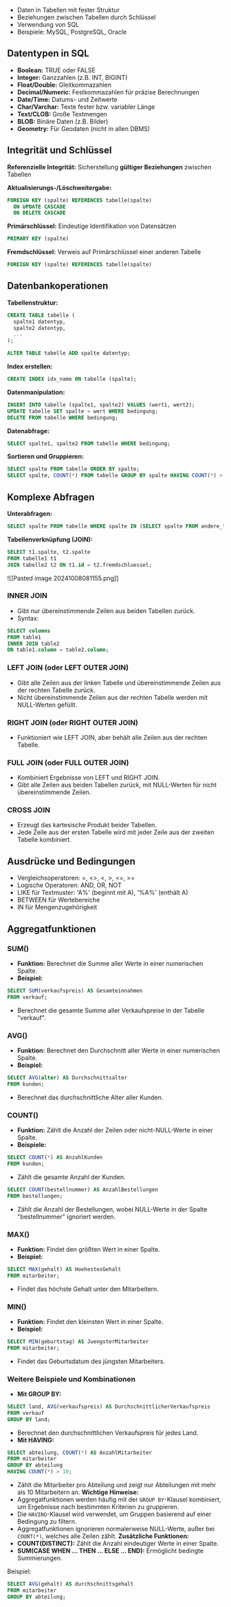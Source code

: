 - Daten in Tabellen mit fester Struktur
- Beziehungen zwischen Tabellen durch Schlüssel
- Verwendung von SQL
- Beispiele: MySQL, PostgreSQL, Oracle

## Datentypen in SQL
- **Boolean:** TRUE oder FALSE
- **Integer:** Ganzzahlen (z.B. INT, BIGINT)
- **Float/Double:** Gleitkommazahlen
- **Decimal/Numeric:** Festkommazahlen für präzise Berechnungen
- **Date/Time:** Datums- und Zeitwerte
- **Char/Varchar:** Texte fester bzw. variabler Länge
- **Text/CLOB:** Große Textmengen
- **BLOB:** Binäre Daten (z.B. Bilder)
- **Geometry:** Für Geodaten (nicht in allen DBMS)

## Integrität und Schlüssel

**Referenzielle Integrität:** Sicherstellung **gültiger Beziehungen** zwischen Tabellen

**Aktualisierungs-/Löschweitergabe:**
```sql
FOREIGN KEY (spalte) REFERENCES tabelle(spalte)
  ON UPDATE CASCADE
  ON DELETE CASCADE
```

**Primärschlüssel:** Eindeutige Identifikation von Datensätzen
```sql
PRIMARY KEY (spalte)
```

**Fremdschlüssel:** Verweis auf Primärschlüssel einer anderen Tabelle
```sql
FOREIGN KEY (spalte) REFERENCES tabelle(spalte)
```

## Datenbankoperationen

**Tabellenstruktur:**
```sql
CREATE TABLE tabelle (
  spalte1 datentyp,
  spalte2 datentyp,
  ...
);

ALTER TABLE tabelle ADD spalte datentyp;
```

**Index erstellen:**
```sql
CREATE INDEX idx_name ON tabelle (spalte);
```

**Datenmanipulation:**
```sql
INSERT INTO tabelle (spalte1, spalte2) VALUES (wert1, wert2);
UPDATE tabelle SET spalte = wert WHERE bedingung;
DELETE FROM tabelle WHERE bedingung;
```

**Datenabfrage:**
```sql
SELECT spalte1, spalte2 FROM tabelle WHERE bedingung;
```

**Sortieren und Gruppieren:**
```sql
SELECT spalte FROM tabelle ORDER BY spalte;
SELECT spalte, COUNT(*) FROM tabelle GROUP BY spalte HAVING COUNT(*) > 5;
```

## Komplexe Abfragen

**Unterabfragen:**
```sql
SELECT spalte FROM tabelle WHERE spalte IN (SELECT spalte FROM andere_tabelle);
```

**Tabellenverknüpfung (JOIN):**
```sql
SELECT t1.spalte, t2.spalte 
FROM tabelle1 t1
JOIN tabelle2 t2 ON t1.id = t2.fremdschluessel;
```
![[Pasted image 20241008081155.png]]
### INNER JOIN
- Gibt nur übereinstimmende Zeilen aus beiden Tabellen zurück.
- Syntax:
```sql
SELECT columns 
FROM table1 
INNER JOIN table2 
ON table1.column = table2.column;
```
### LEFT JOIN (oder LEFT OUTER JOIN)
- Gibt alle Zeilen aus der linken Tabelle und übereinstimmende Zeilen aus der rechten Tabelle zurück.
- Nicht übereinstimmende Zeilen aus der rechten Tabelle werden mit NULL-Werten gefüllt.
### RIGHT JOIN (oder RIGHT OUTER JOIN)
- Funktioniert wie LEFT JOIN, aber behält alle Zeilen aus der rechten Tabelle.
### FULL JOIN (oder FULL OUTER JOIN)
- Kombiniert Ergebnisse von LEFT und RIGHT JOIN.
- Gibt alle Zeilen aus beiden Tabellen zurück, mit NULL-Werten für nicht übereinstimmende Zeilen.
### CROSS JOIN
- Erzeugt das kartesische Produkt beider Tabellen.
- Jede Zeile aus der ersten Tabelle wird mit jeder Zeile aus der zweiten Tabelle kombiniert.

## Ausdrücke und Bedingungen

- Vergleichsoperatoren: =, <>, <, >, <=, >=
- Logische Operatoren: AND, OR, NOT
- LIKE für Textmuster: 'A%' (beginnt mit A), '%A%' (enthält A)
- BETWEEN für Wertebereiche
- IN für Mengenzugehörigkeit

## Aggregatfunktionen

### SUM()
- **Funktion:** Berechnet die Summe aller Werte in einer numerischen Spalte.
- **Beispiel:**
```SQL
SELECT SUM(verkaufspreis) AS Gesamteinnahmen 
FROM verkauf;
```
- Berechnet die gesamte Summe aller Verkaufspreise in der Tabelle "verkauf".

### AVG()
- **Funktion:** Berechnet den Durchschnitt aller Werte in einer numerischen Spalte.
- **Beispiel:**
```SQL
SELECT AVG(alter) AS Durchschnittsalter 
FROM kunden;
```
- Berechnet das durchschnittliche Alter aller Kunden.

### COUNT()
- **Funktion:** Zählt die Anzahl der Zeilen oder nicht-NULL-Werte in einer Spalte.
- **Beispiele:**
```SQL
SELECT COUNT(*) AS AnzahlKunden 
FROM kunden;
```    
- Zählt die gesamte Anzahl der Kunden.
```SQL
SELECT COUNT(bestellnummer) AS AnzahlBestellungen 
FROM bestellungen;
```  
- Zählt die Anzahl der Bestellungen, wobei NULL-Werte in der Spalte "bestellnummer" ignoriert werden.

### MAX()
- **Funktion:** Findet den größten Wert in einer Spalte.
- **Beispiel:**    
```SQL
SELECT MAX(gehalt) AS HoehestesGehalt 
FROM mitarbeiter;
```
- Findet das höchste Gehalt unter den Mitarbeitern.

### MIN()
- **Funktion:** Findet den kleinsten Wert in einer Spalte.
- **Beispiel:**
```SQL
SELECT MIN(geburtstag) AS JuengsterMitarbeiter 
FROM mitarbeiter;
```
- Findet das Geburtsdatum des jüngsten Mitarbeiters.

### Weitere Beispiele und Kombinationen

- **Mit GROUP BY:**
```SQL
SELECT land, AVG(verkaufspreis) AS DurchschnittlicherVerkaufspreis
FROM verkauf
GROUP BY land;
```
- Berechnet den durchschnittlichen Verkaufspreis für jedes Land.
- **Mit HAVING:**      
```SQL
SELECT abteilung, COUNT(*) AS AnzahlMitarbeiter
FROM mitarbeiter
GROUP BY abteilung
HAVING COUNT(*) > 10;
```
- Zählt die Mitarbeiter pro Abteilung und zeigt nur Abteilungen mit mehr als 10 Mitarbeitern an.
**Wichtige Hinweise:**
- Aggregatfunktionen werden häufig mit der `GROUP BY`-Klausel kombiniert, um Ergebnisse nach bestimmten Kriterien zu gruppieren.
- Die `HAVING`-Klausel wird verwendet, um Gruppen basierend auf einer Bedingung zu filtern.
- Aggregatfunktionen ignorieren normalerweise NULL-Werte, außer bei `COUNT(*)`, welches alle Zeilen zählt.
**Zusätzliche Funktionen:**
- **COUNT(DISTINCT):** Zählt die Anzahl eindeutiger Werte in einer Spalte.
- **SUM(CASE WHEN ... THEN ... ELSE ... END):** Ermöglicht bedingte Summierungen.

Beispiel:
```sql
SELECT AVG(gehalt) AS durchschnittsgehalt
FROM mitarbeiter
GROUP BY abteilung;
```
